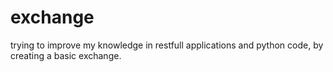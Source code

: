 # exchange
trying to improve my knowledge in restfull applications and python code, by creating a basic exchange. 
